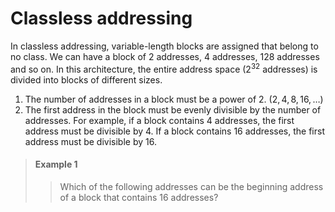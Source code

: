 # Classless addressing

In classless addressing, variable-length blocks are assigned that belong to no
class. We can have a block of $2 \ \textsf{addresses}$,
$4 \ \textsf{addresses}$, $128 \ \textsf{addresses}$ and so on. In this
architecture, the entire address space ($2^{32} \ \textsf{addresses}$) is
divided into blocks of different sizes.

1.  The number of addresses in a block must be a power of $2$.
    ($2, 4, 8, 16, \dots$)
1.  The first address in the block must be evenly divisible by the number of
    addresses. For example, if a block contains $4 \ \textsf{addresses}$, the
    first address must be divisible by $4$. If a block contains
    $16 \ \textsf{addresses}$, the first address must be divisible by $16$.

> #### Example 1
>
> > Which of the following addresses can be the beginning address of a block
    that contains $16 \ \textsf{addresses}$?

